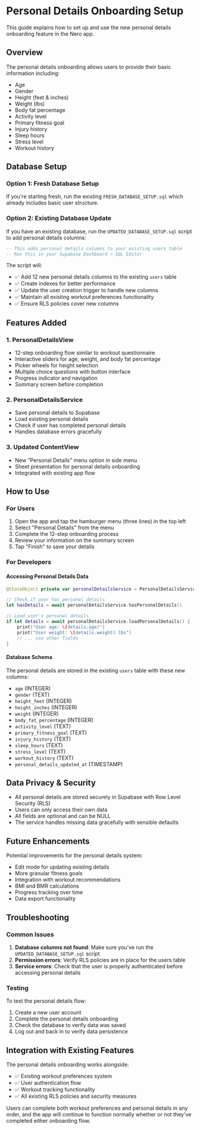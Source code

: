 # Personal Details Onboarding Setup

This guide explains how to set up and use the new personal details onboarding feature in the Nero app.

## Overview

The personal details onboarding allows users to provide their basic information including:
- Age
- Gender
- Height (feet & inches)
- Weight (lbs)
- Body fat percentage
- Activity level
- Primary fitness goal
- Injury history
- Sleep hours
- Stress level
- Workout history

## Database Setup

### Option 1: Fresh Database Setup
If you're starting fresh, run the existing `FRESH_DATABASE_SETUP.sql` which already includes basic user structure.

### Option 2: Existing Database Update
If you have an existing database, run the `UPDATED_DATABASE_SETUP.sql` script to add personal details columns:

```sql
-- This adds personal details columns to your existing users table
-- Run this in your Supabase Dashboard > SQL Editor
```

The script will:
- ✅ Add 12 new personal details columns to the existing `users` table
- ✅ Create indexes for better performance
- ✅ Update the user creation trigger to handle new columns
- ✅ Maintain all existing workout preferences functionality
- ✅ Ensure RLS policies cover new columns

## Features Added

### 1. PersonalDetailsView
- 12-step onboarding flow similar to workout questionnaire
- Interactive sliders for age, weight, and body fat percentage
- Picker wheels for height selection
- Multiple choice questions with button interface
- Progress indicator and navigation
- Summary screen before completion

### 2. PersonalDetailsService
- Save personal details to Supabase
- Load existing personal details
- Check if user has completed personal details
- Handles database errors gracefully

### 3. Updated ContentView
- New "Personal Details" menu option in side menu
- Sheet presentation for personal details onboarding
- Integrated with existing app flow

## How to Use

### For Users
1. Open the app and tap the hamburger menu (three lines) in the top left
2. Select "Personal Details" from the menu
3. Complete the 12-step onboarding process
4. Review your information on the summary screen
5. Tap "Finish" to save your details

### For Developers

#### Accessing Personal Details Data
```swift
@StateObject private var personalDetailsService = PersonalDetailsService()

// Check if user has personal details
let hasDetails = await personalDetailsService.hasPersonalDetails()

// Load user's personal details
if let details = await personalDetailsService.loadPersonalDetails() {
    print("User age: \(details.age)")
    print("User weight: \(details.weight) lbs")
    // ... use other fields
}
```

#### Database Schema
The personal details are stored in the existing `users` table with these new columns:
- `age` (INTEGER)
- `gender` (TEXT)
- `height_feet` (INTEGER)
- `height_inches` (INTEGER)
- `weight` (INTEGER)
- `body_fat_percentage` (INTEGER)
- `activity_level` (TEXT)
- `primary_fitness_goal` (TEXT)
- `injury_history` (TEXT)
- `sleep_hours` (TEXT)
- `stress_level` (TEXT)
- `workout_history` (TEXT)
- `personal_details_updated_at` (TIMESTAMP)

## Data Privacy & Security

- All personal details are stored securely in Supabase with Row Level Security (RLS)
- Users can only access their own data
- All fields are optional and can be NULL
- The service handles missing data gracefully with sensible defaults

## Future Enhancements

Potential improvements for the personal details system:
- Edit mode for updating existing details
- More granular fitness goals
- Integration with workout recommendations
- BMI and BMR calculations
- Progress tracking over time
- Data export functionality

## Troubleshooting

### Common Issues

1. **Database columns not found**: Make sure you've run the `UPDATED_DATABASE_SETUP.sql` script
2. **Permission errors**: Verify RLS policies are in place for the users table
3. **Service errors**: Check that the user is properly authenticated before accessing personal details

### Testing

To test the personal details flow:
1. Create a new user account
2. Complete the personal details onboarding
3. Check the database to verify data was saved
4. Log out and back in to verify data persistence

## Integration with Existing Features

The personal details onboarding works alongside:
- ✅ Existing workout preferences system
- ✅ User authentication flow
- ✅ Workout tracking functionality
- ✅ All existing RLS policies and security measures

Users can complete both workout preferences and personal details in any order, and the app will continue to function normally whether or not they've completed either onboarding flow. 